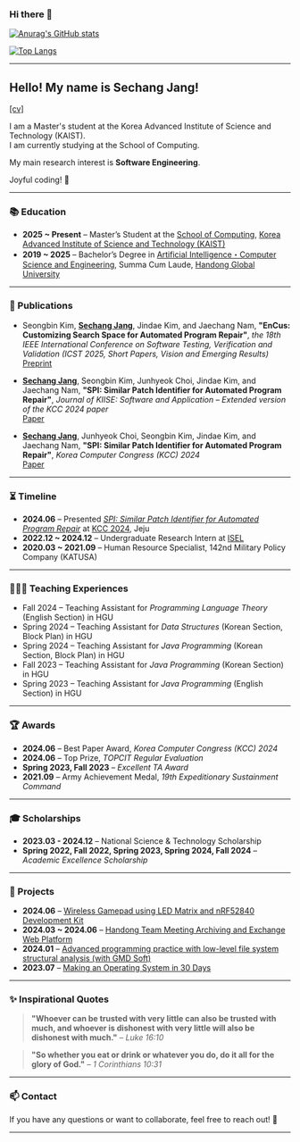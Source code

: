 ### Hi there 👋  

<!--  
**newwin01/newwin01** is a ✨ _special_ ✨ repository because its `README.md` (this file) appears on your GitHub profile.  

Here are some ideas to get you started:  

- 🔭 I’m currently working on ...  
- 🌱 I’m currently learning ...  
- 👯 I’m looking to collaborate on ...  
- 🤔 I’m looking for help with ...  
- 💬 Ask me about ...  
- 📫 How to reach me: ...  
- 😄 Pronouns: ...  
- ⚡ Fun fact: ...  
-->

[![Anurag's GitHub stats](https://github-readme-stats.vercel.app/api?username=newwin01&count_private=true)](https://github.com/anuraghazra/github-readme-stats)  

[![Top Langs](https://github-readme-stats.vercel.app/api/top-langs/?username=newwin01&count_private=true&exclude_repo=github-readme-stats,newwin01.github.io,MacBookReport,2023_2_Machine_Learning,OS_3-1)](https://github.com/anuraghazra/github-readme-stats)  

---

## Hello! My name is Sechang Jang!  
[[cv]](https://newwin01.github.io/assets/CV_JSC.pdf)

I am a Master's student at the Korea Advanced Institute of Science and Technology (KAIST).  
I am currently studying at the School of Computing.  

My main research interest is **Software Engineering**.  

Joyful coding! 🚀  

---

### 📚 Education  
- **2025 ~ Present** – Master’s Student at the [School of Computing](https://cs.kaist.ac.kr/), [Korea Advanced Institute of Science and Technology (KAIST)](https://www.kaist.ac.kr/)  
- **2019 ~ 2025** – Bachelor’s Degree in [Artificial Intelligence・Computer Science and Engineering](https://csee.handong.edu/), Summa Cum Laude, [Handong Global University](https://www.handong.edu/)  

---

### 📄 Publications  
- Seongbin Kim, <u>**Sechang Jang**</u>, Jindae Kim, and Jaechang Nam, **"EnCus: Customizing Search Space for Automated Program Repair"**, *the 18th IEEE International Conference on Software Testing, Verification and Validation (ICST 2025, Short Papers, Vision and Emerging Results)*  
  [Preprint](assets/ICST_2025_EnCus.pdf)  

- <u>**Sechang Jang**</u>, Seongbin Kim, Junhyeok Choi, Jindae Kim, and Jaechang Nam, **"SPI: Similar Patch Identifier for Automated Program Repair"**, 
  *Journal of KIISE: Software and Application* – *Extended version of the KCC 2024 paper*  
  [Paper](https://jok.kiise.or.kr/digital-library/102063)  

- <u>**Sechang Jang**</u>, Junhyeok Choi, Seongbin Kim, Jindae Kim, and Jaechang Nam, **"SPI: Similar Patch Identifier for Automated Program Repair"**, *Korea Computer Congress (KCC) 2024*  
  [Paper](https://www.dbpia.co.kr/journal/articleDetail?nodeId=NODE11861843)  

---

### ⏳ Timeline  

- **2024.06** – Presented *[SPI: Similar Patch Identifier for Automated Program Repair](assets/KCC_2024_SPI_Presentation.pdf)* at [KCC 2024](https://kcc2024.kiise.or.kr/Proceedings/Home.asp), Jeju  
- **2022.12 ~ 2024.12** – Undergraduate Research Intern at [ISEL](https://isel.handong.edu/)  
- **2020.03 ~ 2021.09** – Human Resource Specialist, 142nd Military Policy Company (KATUSA)

---

### 👩🏻‍🏫 Teaching Experiences

- Fall 2024 – Teaching Assistant for *Programming Language Theory* (English Section) in HGU
- Spring 2024 – Teaching Assistant for *Data Structures* (Korean Section, Block Plan) in HGU
- Spring 2024 – Teaching Assistant for *Java Programming* (Korean Section, Block Plan) in HGU
- Fall 2023 – Teaching Assistant for *Java Programming* (Korean Section) in HGU
- Spring 2023 – Teaching Assistant for *Java Programming* (English Section) in HGU
---

### 🏆 Awards 
- **2024.06** – Best Paper Award, *Korea Computer Congress (KCC) 2024*  
- **2024.06** – Top Prize, *TOPCIT Regular Evaluation*  
- **Spring 2023, Fall 2023** – *Excellent TA Award*  
- **2021.09** – Army Achievement Medal, *19th Expeditionary Sustainment Command*  

---

### 🎓 Scholarships

- **2023.03 - 2024.12** – National Science & Technology Scholarship  
- **Spring 2022, Fall 2022, Spring 2023, Spring 2024, Fall 2024** – *Academic Excellence Scholarship* 

---

### 🔬 Projects  
- **2024.06** – [Wireless Gamepad using LED Matrix and nRF52840 Development Kit](https://github.com/newwin01/Micro_Team)  
- **2024.03 ~ 2024.06** – [Handong Team Meeting Archiving and Exchange Web Platform](https://github.com/2024-SE-Project)  
- **2024.01** – [Advanced programming practice with low-level file system structural analysis (with GMD Soft)](https://github.com/newwin01/FAT32_Analysis)  
- **2023.07** – [Making an Operating System in 30 Days](https://github.com/newwin01/OS_30days)  

---

### ✨ Inspirational Quotes  
> **"Whoever can be trusted with very little can also be trusted with much, and whoever is dishonest with very little will also be dishonest with much."** – *Luke 16:10*  

> **"So whether you eat or drink or whatever you do, do it all for the glory of God."** – *1 Corinthians 10:31*  

---

### 📫 Contact  
If you have any questions or want to collaborate, feel free to reach out! 🚀  

---
